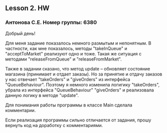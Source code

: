 ## Lesson 2. HW
### Антонова С.Е. Номер группы: 6380

Добрый день!

Для меня задание показалось немного размытым и непонятным. В частности, как мне показалось, методы "takeInQueue" и "acceptToMarket" реализуют одно и тоже. Такая же ситуация с методами "releaseFromQueue" и "releaseFromMarket".

Также в задании сказано, что метод update – обновляет состояние магазина (принимает и отдает заказы). Но за принятие и отдачу заказов у нас отвечает "takeOrders" и "giveOrders" из интерфейса "QueueBehaviour". Поэтому я немного изменила логигику "takeOrders", убрала из интерфейса "QueueBehaviour" "giveOrders" и реализовала данную логику в методе "update".

Для понимания работы программы в классе Main сделала комментарии.

Если реализация программы сильно отличается от задания, прошу вернуть код на доработку с комментариями.



